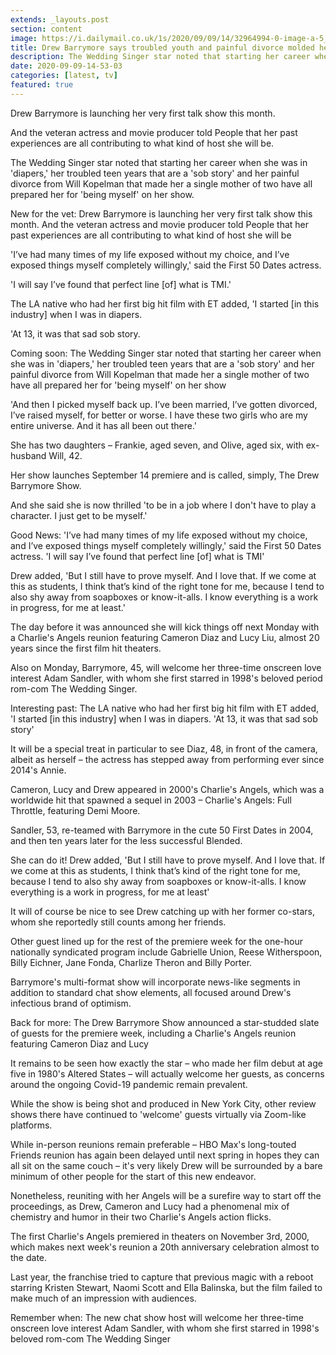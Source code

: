 ```yaml
---
extends: _layouts.post
section: content
image: https://i.dailymail.co.uk/1s/2020/09/09/14/32964994-0-image-a-5_1599658041038.jpg 
title: Drew Barrymore says troubled youth and painful divorce molded her 
description: The Wedding Singer star noted that starting her career when she was in diapers, her troubled teen years that are a sob story and her painful divorce  have all prepared her. 
date: 2020-09-09-14-53-03 
categories: [latest, tv] 
featured: true 
--- 
```

Drew Barrymore is launching her very first talk show this month.

And the veteran actress and movie producer told People that her past experiences are all contributing to what kind of host she will be.

The Wedding Singer star noted that starting her career when she was in 'diapers,' her troubled teen years that are a 'sob story' and her painful divorce from Will Kopelman that made her a single mother of two have all prepared her for 'being myself' on her show.

New for the vet: Drew Barrymore is launching her very first talk show this month. And the veteran actress and movie producer told People that her past experiences are all contributing to what kind of host she will be

'I’ve had many times of my life exposed without my choice, and I’ve exposed things myself completely willingly,' said the First 50 Dates actress.

'I will say I’ve found that perfect line [of] what is TMI.'

The LA native who had her first big hit film with ET added, 'I started [in this industry] when I was in diapers. 

'At 13, it was that sad sob story. 

Coming soon: The Wedding Singer star noted that starting her career when she was in 'diapers,' her troubled teen years that are a 'sob story' and her painful divorce from Will Kopelman that made her a single mother of two have all prepared her for 'being myself' on her show

'And then I picked myself back up. I’ve been married, I’ve gotten divorced, I’ve raised myself, for better or worse. I have these two girls who are my entire universe. And it has all been out there.'

She has two daughters – Frankie, aged seven, and Olive, aged six, with ex-husband Will, 42. 

Her show launches September 14 premiere and is called, simply, The Drew Barrymore Show. 

And she said she is now thrilled 'to be in a job where I don't have to play a character. I just get to be myself.' 

Good News: 'I’ve had many times of my life exposed without my choice, and I’ve exposed things myself completely willingly,' said the First 50 Dates actress. 'I will say I’ve found that perfect line [of] what is TMI'

Drew added, 'But I still have to prove myself. And I love that. If we come at this as students, I think that’s kind of the right tone for me, because I tend to also shy away from soapboxes or know-it-alls. I know everything is a work in progress, for me at least.'

The day before it was announced she will kick things off next Monday with a Charlie's Angels reunion featuring Cameron Diaz and Lucy Liu, almost 20 years since the first film hit theaters.

Also on Monday, Barrymore, 45, will welcome her three-time onscreen love interest Adam Sandler, with whom she first starred in 1998's beloved period rom-com The Wedding Singer.

Interesting past: The LA native who had her first big hit film with ET added, 'I started [in this industry] when I was in diapers. 'At 13, it was that sad sob story' 

It will be a special treat in particular to see Diaz, 48, in front of the camera, albeit as herself – the actress has stepped away from performing ever since 2014's Annie.

Cameron, Lucy and Drew appeared in 2000's Charlie's Angels, which was a worldwide hit that spawned a sequel in 2003 – Charlie's Angels: Full Throttle, featuring Demi Moore.  

Sandler, 53, re-teamed with Barrymore in the cute 50 First Dates in 2004, and then ten years later for the less successful Blended. 

She can do it! Drew added, 'But I still have to prove myself. And I love that. If we come at this as students, I think that’s kind of the right tone for me, because I tend to also shy away from soapboxes or know-it-alls. I know everything is a work in progress, for me at least' 

It will of course be nice to see Drew catching up with her former co-stars, whom she reportedly still counts among her friends.

Other guest lined up for the rest of the premiere week for the one-hour nationally syndicated program include Gabrielle Union, Reese Witherspoon, Billy Eichner, Jane Fonda, Charlize Theron and Billy Porter.  

Barrymore's multi-format show will incorporate news-like segments in addition to standard chat show elements, all focused around Drew's infectious brand of optimism. 

Back for more: The Drew Barrymore Show announced a star-studded slate of guests for the premiere week, including a Charlie's Angels reunion featuring Cameron Diaz and Lucy 

It remains to be seen how exactly the star – who made her film debut at age five in 1980's Altered States – will actually welcome her guests, as concerns around the ongoing Covid-19 pandemic remain prevalent.

While the show is being shot and produced in New York City, other review shows there have continued to 'welcome' guests virtually via Zoom-like platforms.

While in-person reunions remain preferable – HBO Max's long-touted Friends reunion has again been delayed until next spring in hopes they can all sit on the same couch – it's very likely Drew will be surrounded by a bare minimum of other people for the start of this new endeavor.

Nonetheless, reuniting with her Angels will be a surefire way to start off the proceedings, as Drew, Cameron and Lucy had a phenomenal mix of chemistry and humor in their two Charlie's Angels action flicks. 

The first Charlie's Angels premiered in theaters on November 3rd, 2000, which makes next week's reunion a 20th anniversary celebration almost to the date. 

Last year, the franchise tried to capture that previous magic with a reboot starring Kristen Stewart, Naomi Scott and Ella Balinska, but the film failed to make much of an impression with audiences. 

Remember when: The new chat show host will welcome her three-time onscreen love interest Adam Sandler, with whom she first starred in 1998's beloved rom-com The Wedding Singer

